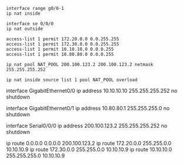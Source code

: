 ```
interface range g0/0-1
ip nat inside

interface se 0/0/0
ip nat outside

access-list 1 permit 172.20.0.0 0.0.255.255
access-list 1 permit 172.30.0.0 0.0.255.255
access-list 1 permit 10.10.10.0 0.0.0.255
access-list 1 permit 10.80.80.0 0.0.0.255

ip nat pool NAT_POOL 200.100.123.2 200.100.123.2 netmask 255.255.255.252

ip nat inside source list 1 pool NAT_POOL overload
```

interface GigabitEthernet0/0
ip address 10.10.10.10 255.255.255.252
no shutdown

interface GigabitEthernet0/1
ip address 10.80.80.1 255.255.255.0
no shutdown

interface Serial0/0/0
ip address 200.100.123.2 255.255.255.252
no shutdown


ip route 0.0.0.0 0.0.0.0 200.100.123.2 
ip route 172.20.0.0 255.255.0.0 10.10.10.9
ip route 172.30.0.0 255.255.0.0 10.10.10.9
ip route 10.10.10.0 255.255.255.0 10.10.10.9